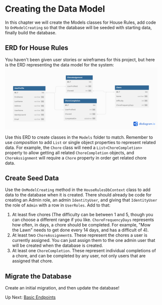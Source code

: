 # Creating the Data Model
In this chapter we will create the Models classes for House Rules, add code to `OnModelCreating` so that the database will be seeded with starting data, finally build the database. 

## ERD for House Rules
You haven't been given user stories or wireframes for this project, but here is the ERD representing the data model for the system: 
![House Rules ERD](../../assets/house-rules-erd.png)

Use this ERD to create classes in the `Models` folder to match. Remember to use _composition_ to add `List` or single object properties to represent related data. For example, the `Chore` class will need a `List<ChoreCompletion>` property to allow getting all related `ChoreCompletion` objects, and `ChoreAssignment` will require a `Chore` property in order get related chore data. 

## Create Seed Data
Use the `OnModelCreating` method in the `HouseRulesDbContext` class to add data to the database when it is created. There should already be code for creating an Admin role, an admin `IdentityUser`, and giving that `IdentityUser` the role of `Admin` with a row in `UserRoles`. Add to that:
1. At least five chores (The difficulty can be between 1 and 5, though you can choose a different range if you like. `ChoreFrequencyDays` represents how often, in days, a chore should be completed. For example, "Mow the Lawn" needs to get done every 14 days, and has a difficult of 4). 
1. At least two `ChoreAssignment`s. These represent the chores a user is currently assigned. You can just assign them to the one admin user that will be created when the database is created. 
1. At least one `ChoreCompletion`. These represent individual completions of a chore, and can be completed by any user, not only users that are assigned that chore. 

## Migrate the Database
Create an initial migration, and then update the database!

Up Next: [Basic Endpoints](./house-rules-basic-endpoints.md)